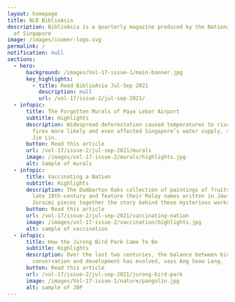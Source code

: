 ```yaml
---
layout: homepage
title: NLB BiblioAsia
description: BiblioAsia is a quarterly magazine produced by the National Library
  of Singapore
image: /images/isomer-logo.svg
permalink: /
notification: null
sections:
  - hero:
      background: /images/Vol-17-issue-1/main-banner.jpg
      key_highlights:
        - title: Read BiblioAsia Jul-Sep 2021
          description: null
          url: /vol-17/issue-2/jul-sep-2021/
  - infopic:
      title: The Forgotten Murals of Paya Lebar Airport
      subtitle: Highlights
      description: Widespread deforestation caused temperatures to rise, made forest
        fires more likely and even affected Singapore’s water supply, says Chia
        Jie Lin.
      button: Read this article
      url: /vol-17/issue-2/jul-sep-2021/murals
      image: /images/vol-17-issue-2/murals/highlights.jpg
      alt: Sample of murals
  - infopic:
      title: Vaccinating a Nation
      subtitle: Highlights
      description: The Dumbarton Oaks collection of paintings of fruits date to the
        late 18th-century and feature their Malay names written in Jawi. Faris
        Joraimi pieces together the story behind these mysterious works.
      button: Read this article
      url: /vol-17/issue-2/jul-sep-2021/vaccinating-nation
      image: /images/vol-17-issue-2/vaccination/highlights.jpg
      alt: sample of vaccination
  - infopic:
      title: How the Jurong Bird Park Came To Be
      subtitle: Highlights
      description: Over the last two centuries, the balance between biodiversity
        conservation and development has evolved, says Ang Seow Leng.
      button: Read this article
      url: /vol-17/issue-2/jul-sep-2021/jurong-bird-park
      image: /images/Vol-17-issue-1/nature/pangolin.jpg
      alt: sample of JBP
---
```

